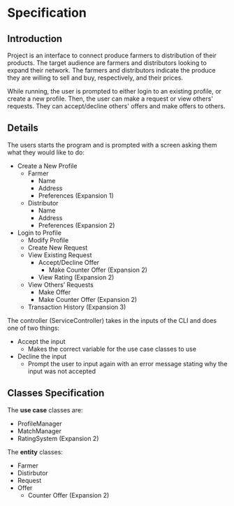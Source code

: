# Specification

## Introduction

Project is an interface to connect produce farmers to distribution of their products. The target audience are farmers and distributors looking to expand their network. The farmers and distributors indicate the produce they are willing to sell and buy, respectively, and their prices.

While running, the user is prompted to either login to an existing profile, or create a new profile. Then, the user can make a request or view others' requests. They can accept/decline others' offers and make offers to others.

## Details

The users starts the program and is prompted with a screen asking them what they would like to do:
- Create a New Profile 
    * Farmer
        + Name
        + Address
        + Preferences (Expansion 1)
    * Distributor
        + Name
        + Address
        + Preferences (Expansion 2)
- Login to Profile
    * Modify Profile
    * Create New Request
    * View Existing Request
        + Accept/Decline Offer
            + Make Counter Offer (Expansion 2)
        + View Rating (Expansion 2)
    * View Others’ Requests
        + Make Offer
        + Make Counter Offer (Expansion 2)
    * Transaction History (Expansion 3)

The controller (ServiceController) takes in the inputs of the CLI and does one of two things:
- Accept the input
    * Makes the correct variable for the use case classes to use
- Decline the input
    * Prompt the user to input again with an error message stating why the input was not accepted

## Classes Specification

The **use case** classes are:
- ProfileManager
- MatchManager
- RatingSystem (Expansion 2)

The **entity** classes:
- Farmer
- Distirbutor
- Request
- Offer
    * Counter Offer (Expansion 2)

